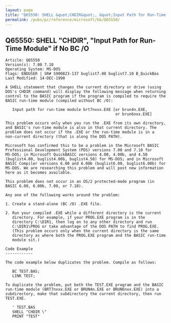 ```yaml
---
layout: page
title: "Q65550: SHELL &quot;CHDIR&quot;, &quot;Input Path for Run-Time Module&quot; if No BC /O"
permalink: /pubs/pc/reference/microsoft/kb/Q65550/
---
```


## Q65550: SHELL &quot;CHDIR&quot;, &quot;Input Path for Run-Time Module&quot; if No BC /O

	Article: Q65550
	Version(s): 7.00 7.10
	Operating System: MS-DOS
	Flags: ENDUSER | SR# S900823-137 buglist7.00 buglist7.10 B_QuickBas
	Last Modified: 14-DEC-1990
	
	A SHELL statement that changes the current directory or drive (using
	DOS's CHDIR command) will display the following message when returning
	control to the BASIC program if the program is compiled to require the
	BASIC run-time module (compiled without BC /O):
	
	   Input path for run-time module brt7nxxx.EXE [or brun4n.EXE,
	                                                or brun6nxx.EXE]
	
	This problem occurs only when you run the .EXE from its own directory,
	and BASIC's run-time module is also in that current directory. The
	problem does not occur if the .EXE or the run-time module is in a
	non-current directory (that is along the DOS PATH).
	
	Microsoft has confirmed this to be a problem in the Microsoft BASIC
	Professional Development System (PDS) versions 7.00 and 7.10 for
	MS-DOS; in Microsoft QuickBASIC versions 4.00, 4.00b, and 4.50
	(buglist4.00, buglist4.00b, buglist4.50) for MS-DOS; and in Microsoft
	BASIC Compiler versions 6.00 and 6.00b (buglist6.00, buglist6.00b) for
	MS-DOS. We are researching this problem and will post new information
	here as it becomes available.
	
	This problem does not occur in an OS/2 protected-mode program (in
	BASIC 6.00, 6.00b, 7.00, or 7.10).
	
	Any one of the following works around the problem:
	
	1. Create a stand-alone (BC /O) .EXE file.
	
	2. Run your compiled .EXE while a different directory is the current
	   directory. For example, if your PROG.EXE program is in the
	   directory C:\DIR1, then log on to any other directory and run
	   C:\DIR1\PROG or take advantage of the DOS PATH to find PROG.EXE.
	   (This problem occurs only when the current directory is the same
	   directory as where both the PROG.EXE program and the BASIC run-time
	   module sit.)
	
	Code Example
	------------
	
	The code example below duplicates the problem. Compile as follows:
	
	   BC TEST.BAS;
	   LINK TEST;
	
	To duplicate the problem, put both the TEST.EXE program and the BASIC
	run-time module (BRT7nxxx.EXE or BRUN4n.EXE or BRUN6nxx.EXE) into a
	subdirectory, make that subdirectory the current directory, then run
	TEST.EXE.
	
	   ' TEST.BAS
	   SHELL "CHDIR \"
	   PRINT "TEST"
